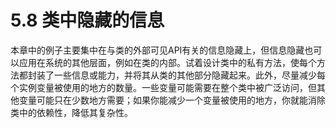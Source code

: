 # 5.8 类中隐藏的信息

本章中的例子主要集中在与类的外部可见API有关的信息隐藏上，但信息隐藏也可以应用在系统的其他层面，例如在类的内部。试着设计类中的私有方法，使每个方法都封装了一些信息或能力，并将其从类的其他部分隐藏起来。此外，尽量减少每个实例变量被使用的地方的数量。一些变量可能需要在整个类中被广泛访问，但其他变量可能只在少数地方需要；如果你能减少一个变量被使用的地方，你就能消除类中的依赖性，降低其复杂性。
